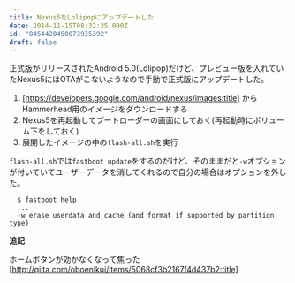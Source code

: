 ```yaml
---
title: Nexus5をLolipopにアップデートした
date: 2014-11-15T08:32:35.000Z
id: "8454420450073935392"
draft: false
---
```

正式版がリリースされたAndroid 5.0(Lolipop)だけど、プレビュー版を入れていたNexus5にはOTAがこないようなので手動で正式版にアップデートした。

1. [https://developers.google.com/android/nexus/images:title] からHammerhead用のイメージをダウンロードする
2. Nexus5を再起動してブートローダーの画面にしておく(再起動時にボリューム下をしておく)
3. 展開したイメージの中の`flash-all.sh`を実行

`flash-all.sh`では`fastboot update`をするのだけど、そのままだと`-w`オプションが付いていてユーザーデータを消してくれるので自分の場合はオプションを外した。


```
  $ fastboot help
  ...
  -w erase userdata and cache (and format if supported by partition type)
```

<b>追記</b>

ホームボタンが効かなくなって焦った
[http://qiita.com/oboenikui/items/5068cf3b2167f4d437b2:title]

